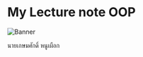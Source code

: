 # My Lecture note OOP
![Banner](https://nature-to-nurture.co.uk/wp-content/uploads/2014/03/Spring-Nature-Beautiful-Lands-Banner-Nature-To-Nurture-Aromatherapy-In-Hemel-St-Albans.jpg)

นายเกษมศักดิ์ หนูเผือก
